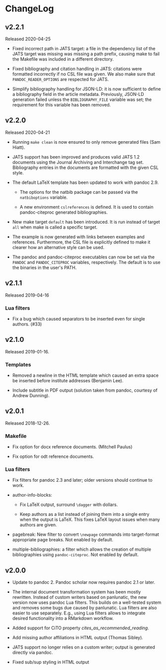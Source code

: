 ChangeLog
=========

v2.2.1
------

Released 2020-04-25

- Fixed incorrect path in JATS target: a file in the dependency
  list of the JATS target was missing was missing a path prefix,
  causing make to fail the Makefile was included in a different
  directory.

- Fixed bibliography and citation handling in JATS: citations
  were formatted incorrectly if no CSL file was given. We also
  make sure that `PANDOC_READER_OPTIONS` are respected for JATS.

- Simplify bibliography handling for JSON-LD: it is now
  sufficient to define a bibliography field in the article
  metadata. Previously, JSON-LD generation failed unless the
  `BIBLIOGRAPHY_FILE` variable was set; the requirement for this
  variable has been removed.

v2.2.0
------

Released 2020-04-21

- Running `make clean` is now ensured to only remove generated
  files (Sam Hiatt).

- JATS support has been improved and produces valid JATS 1.2
  documents using the Journal Archiving and Interchange tag set.
  Bibliography entries in the documents are formatted with the
  given CSL style.

- The default LaTeX template has been updated to work with pandoc
  2.9.

  + The options for the natbib package can be passed via the
    `natbiboptions` variable.

  + A new environment `cslreferences` is defined. It is used to
    contain pandoc-citeproc generated bibliographies.

- New make target `default` has been introduced. It is run
  instead of target `all` when make is called a specific target.

- The example is now generated with links between examples and
  references. Furthermore, the CSL file is explicitly defined to
  make it clearer how an alternative style can be used.

- The pandoc and pandoc-citeproc executables can now be set via
  the `PANDOC` and `PANDOC_CITEPROC` variables, respectively.
  The default is to use the binaries in the user's PATH.

v2.1.1
------

Released 2019-04-16

### Lua filters

- Fix a bug which caused separators to be inserted even for
  single authors. (#33)

v2.1.0
------

Released 2019-01-16.

### Templates

- Removed a newline in the HTML template which caused an extra
  space be inserted before institute addresses (Benjamin Lee).

- Include subtitle in PDF output (solution taken from pandoc,
  courtesy of Andrew Dunning).

v2.0.1
------

Released 2018-12-26.

### Makefile

- Fix option for docx reference documents. (Mitchell Paulus)

- Fix option for odt reference documents.

### Lua filters

- Fix filters for pandoc 2.3 and later; older versions should
  continue to work.

- author-info-blocks:

  + Fix LaTeX output, surround `\dagger` with dollars.

  + Keep authors as a list instead of joining them into a single
    entry when the output is LaTeX. This fixes LaTeX layout
    issues when many authors are given.

- pagebreak: New filter to convert `\newpage` commands into
  target-format appropriate page breaks. Not enabled by default.

- multiple-bibliographies: a filter which allows the creation of
  multiple bibliographies using `pandoc-citeproc`.
  Not enabled by default.


v2.0.0
------

- Update to pandoc 2. Pandoc scholar now requires pandoc 2.1 or later.

- The internal document transformation system has been mostly
  rewritten. Instead of custom writers based on panlunatic, the
  new version now uses pandoc Lua filters. This builds on a
  well-tested system and removes some bugs due caused by
  panlunatic. Lua filters are also easier to use separately.
  E.g., using Lua filters allows to integrate desired
  functionality into a RMarkdown workflow.

- Added support for CiTO property
  *cites\_as\_recommended\_reading*.

- Add missing author affiliations in HTML output (Thomas Sibley).

- JATS support no longer relies on a custom writer; output is
  generated directly via pandoc.

- Fixed sub/sup styling in HTML output
